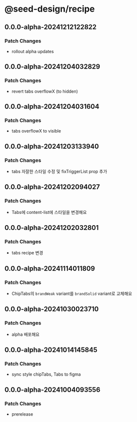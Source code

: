 # @seed-design/recipe

## 0.0.0-alpha-20241212122822

### Patch Changes

- rollout alpha updates

## 0.0.0-alpha-20241204032829

### Patch Changes

- revert tabs overflowX (to hidden)

## 0.0.0-alpha-20241204031604

### Patch Changes

- tabs overflowX to visible

## 0.0.0-alpha-20241203133940

### Patch Changes

- tabs 자잘한 스타일 수정 및 fixTriggerList prop 추가

## 0.0.0-alpha-20241202094027

### Patch Changes

- Tabs에 content-list에 스타일을 변경해요

## 0.0.0-alpha-20241202032801

### Patch Changes

- tabs recipe 변경

## 0.0.0-alpha-20241114011809

### Patch Changes

- ChipTabs의 `brandWeak` variant를 `brandSolid` variant로 교체해요

## 0.0.0-alpha-20241030023710

### Patch Changes

- alpha 배포해요

## 0.0.0-alpha-20241014145845

### Patch Changes

- sync style chipTabs, Tabs to figma

## 0.0.0-alpha-20241004093556

### Patch Changes

- prerelease

